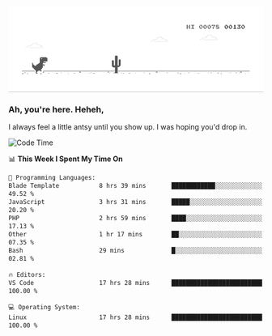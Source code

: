 
<div align="center">
    <img align="center" src="dino.gif">
</div>

### Ah, you're here. Heheh, 
I always feel a little antsy until you show up. I was hoping you'd drop in.

<!--START_SECTION:mrepol742-->
![Code Time](http://img.shields.io/badge/Code%20Time-2%2C765%20hrs%2059%20mins-blue)

📊 **This Week I Spent My Time On** 

```text
💬 Programming Languages: 
Blade Template           8 hrs 39 mins       ████████████░░░░░░░░░░░░░   49.52 % 
JavaScript               3 hrs 31 mins       █████░░░░░░░░░░░░░░░░░░░░   20.20 % 
PHP                      2 hrs 59 mins       ████░░░░░░░░░░░░░░░░░░░░░   17.13 % 
Other                    1 hr 17 mins        ██░░░░░░░░░░░░░░░░░░░░░░░   07.35 % 
Bash                     29 mins             █░░░░░░░░░░░░░░░░░░░░░░░░   02.81 % 

🔥 Editors: 
VS Code                  17 hrs 28 mins      █████████████████████████   100.00 % 

💻 Operating System: 
Linux                    17 hrs 28 mins      █████████████████████████   100.00 % 
```


<!--END_SECTION:mrepol742-->

